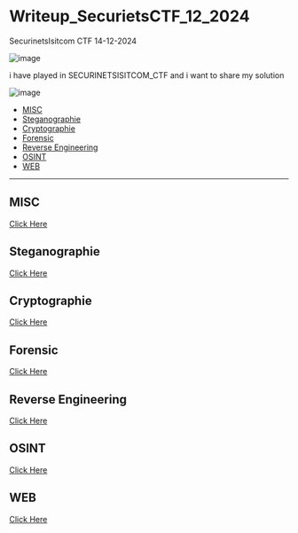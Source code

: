 # Writeup_SecurietsCTF_12_2024
SecurinetsIsitcom CTF 14-12-2024

![image](https://github.com/user-attachments/assets/d65696ec-bf97-418d-8c32-13e176c8fbf6)

i have played in SECURINETSISITCOM_CTF and i want to share my solution

![image](https://github.com/user-attachments/assets/d16549fa-4fb3-492e-b01e-735a763834e0)

- [MISC](#misc)
- [Steganographie](#steganographie)
- [Cryptographie](#cryptographie)
- [Forensic](#forensic)
- [Reverse Engineering](#reverse-engineering)
- [OSINT](#osint)
- [WEB](#web)

---
## MISC
[Click Here](MISC.md)
## Steganographie
[Click Here](Steganographie.md)
## Cryptographie
[Click Here](Cryptographie.md)
## Forensic
[Click Here](Forensic.md)
## Reverse Engineering
[Click Here](Reverse_Engineering.md)
## OSINT
[Click Here](OSINT.md)
## WEB
[Click Here](WEB.md)

